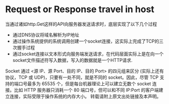 # Request or Response travel in host


当通过诸如http.Get这样的API向服务器发送请求时，底层实现了以下几个过程

+ 通过DNS协议将域名解析为IP地址
+ 通过操作系统提供的系统调用创建一个socket连接，这实际上完成了TCP的三次握手过程
+ 通过socket连接以文本形式向服务端发送请求，在代码层面实际上是在向一个socket文件描述符写入数据，写入的数据就是一个HTTP请求.






Socket 通过 <源 IP、源 Port、目的 IP、目的 Port> 的四元组来区分 (实际上还有协议，TCP 或 UDP)，只要有一处不同，就是不同的 socket。因此，尽管 TCP 支持的端口号最多为 65535 个，但是每台机器理论上可以建立无数个 socket 连接。比如 HTTP 服务器只消耗一个 80 端口号，但可以和不同 IP:Port 的客户端建立连接，实际受限于操作系统的内存大小。
转载请附上原文出处链接及本声明。
